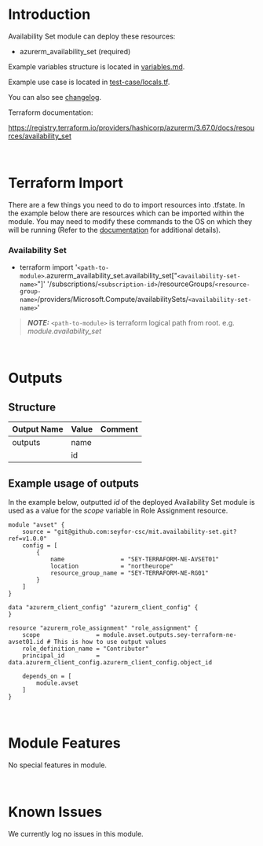 # Introduction
Availability Set module can deploy these resources:
* azurerm_availability_set (required)

Example variables structure is located in [variables.md](variables.md).

Example use case is located in [test-case/locals.tf](test-case/locals.tf).

You can also see [changelog](changelog.md).

Terraform documentation:

https://registry.terraform.io/providers/hashicorp/azurerm/3.67.0/docs/resources/availability_set

&nbsp;

# Terraform Import
There are a few things you need to do to import resources into .tfstate. In the example below there are resources which can be imported within the module. You may need to modify these commands to the OS on which they will be running (Refer to the [documentation](https://developer.hashicorp.com/terraform/cli/commands/import#example-import-into-resource-configured-with-for_each) for additional details).
### Availability Set
* terraform import '`<path-to-module>`.azurerm_availability_set.availability_set["`<availability-set-name>`"]' '/subscriptions/`<subscription-id>`/resourceGroups/`<resource-group-name>`/providers/Microsoft.Compute/availabilitySets/`<availability-set-name>`'

 > **_NOTE:_** `<path-to-module>` is terraform logical path from root. e.g. _module.availability\_set_

&nbsp;

# Outputs
## Structure

| Output Name | Value        | Comment                                              |
| ----------- | ------------ | ---------------------------------------------------- |
| outputs     | name         |                                                      |
|             | id           |                                                      |


## Example usage of outputs
In the example below, outputted _id_ of the deployed Availability Set module is used as a value for the _scope_ variable in Role Assignment resource.
```
module "avset" {
    source = "git@github.com:seyfor-csc/mit.availability-set.git?ref=v1.0.0"
    config = [
        {
            name                = "SEY-TERRAFORM-NE-AVSET01"
            location            = "northeurope"
            resource_group_name = "SEY-TERRAFORM-NE-RG01"
        }
    ]
}

data "azurerm_client_config" "azurerm_client_config" {
}

resource "azurerm_role_assignment" "role_assignment" {
    scope                = module.avset.outputs.sey-terraform-ne-avset01.id # This is how to use output values
    role_definition_name = "Contributor"
    principal_id         = data.azurerm_client_config.azurerm_client_config.object_id

    depends_on = [
        module.avset
    ]
}
```

&nbsp;

# Module Features
No special features in module.

&nbsp;

# Known Issues
We currently log no issues in this module.